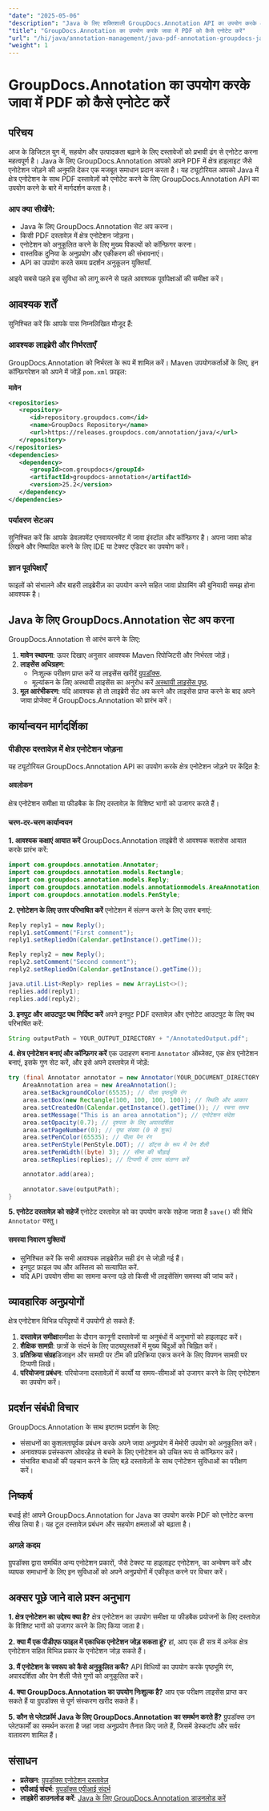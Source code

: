 ```yaml
---
"date": "2025-05-06"
"description": "Java के लिए शक्तिशाली GroupDocs.Annotation API का उपयोग करके क्षेत्र हाइलाइट्स के साथ पीडीएफ दस्तावेजों को कुशलतापूर्वक एनोटेट करना सीखें, सहयोग और उत्पादकता बढ़ाएं।"
"title": "GroupDocs.Annotation का उपयोग करके जावा में PDF को कैसे एनोटेट करें"
"url": "/hi/java/annotation-management/java-pdf-annotation-groupdocs-java/"
"weight": 1
---
```


# GroupDocs.Annotation का उपयोग करके जावा में PDF को कैसे एनोटेट करें

## परिचय

आज के डिजिटल युग में, सहयोग और उत्पादकता बढ़ाने के लिए दस्तावेजों को प्रभावी ढंग से एनोटेट करना महत्वपूर्ण है। Java के लिए GroupDocs.Annotation आपको अपने PDF में क्षेत्र हाइलाइट जैसे एनोटेशन जोड़ने की अनुमति देकर एक मजबूत समाधान प्रदान करता है। यह ट्यूटोरियल आपको Java में क्षेत्र एनोटेशन के साथ PDF दस्तावेज़ों को एनोटेट करने के लिए GroupDocs.Annotation API का उपयोग करने के बारे में मार्गदर्शन करता है।

### आप क्या सीखेंगे:
- Java के लिए GroupDocs.Annotation सेट अप करना।
- किसी PDF दस्तावेज़ में क्षेत्र एनोटेशन जोड़ना।
- एनोटेशन को अनुकूलित करने के लिए मुख्य विकल्पों को कॉन्फ़िगर करना।
- वास्तविक दुनिया के अनुप्रयोग और एकीकरण की संभावनाएं।
- API का उपयोग करते समय प्रदर्शन अनुकूलन युक्तियाँ.

आइये सबसे पहले इस सुविधा को लागू करने से पहले आवश्यक पूर्वापेक्षाओं की समीक्षा करें।

## आवश्यक शर्तें

सुनिश्चित करें कि आपके पास निम्नलिखित मौजूद हैं:

### आवश्यक लाइब्रेरी और निर्भरताएँ
GroupDocs.Annotation को निर्भरता के रूप में शामिल करें। Maven उपयोगकर्ताओं के लिए, इन कॉन्फ़िगरेशन को अपने में जोड़ें `pom.xml` फ़ाइल:

**मावेन**
```xml
<repositories>
   <repository>
      <id>repository.groupdocs.com</id>
      <name>GroupDocs Repository</name>
      <url>https://releases.groupdocs.com/annotation/java/</url>
   </repository>
</repositories>
<dependencies>
   <dependency>
      <groupId>com.groupdocs</groupId>
      <artifactId>groupdocs-annotation</artifactId>
      <version>25.2</version>
   </dependency>
</dependencies>
```

### पर्यावरण सेटअप
सुनिश्चित करें कि आपके डेवलपमेंट एनवायरनमेंट में जावा इंस्टॉल और कॉन्फ़िगर है। अपना जावा कोड लिखने और निष्पादित करने के लिए IDE या टेक्स्ट एडिटर का उपयोग करें।

### ज्ञान पूर्वापेक्षाएँ
फाइलों को संभालने और बाहरी लाइब्रेरीज़ का उपयोग करने सहित जावा प्रोग्रामिंग की बुनियादी समझ होना आवश्यक है।

## Java के लिए GroupDocs.Annotation सेट अप करना

GroupDocs.Annotation से आरंभ करने के लिए:
1. **मावेन स्थापना**: ऊपर दिखाए अनुसार आवश्यक Maven रिपोजिटरी और निर्भरता जोड़ें।
2. **लाइसेंस अधिग्रहण**:
   - निःशुल्क परीक्षण प्राप्त करें या लाइसेंस खरीदें [ग्रुपडॉक्स](https://purchase.groupdocs.com/buy).
   - मूल्यांकन के लिए अस्थायी लाइसेंस का अनुरोध करें [अस्थायी लाइसेंस पृष्ठ](https://purchase.groupdocs.com/temporary-license/).
3. **मूल आरंभीकरण**: यदि आवश्यक हो तो लाइब्रेरी सेट अप करने और लाइसेंस प्राप्त करने के बाद अपने जावा प्रोजेक्ट में GroupDocs.Annotation को प्रारंभ करें।

## कार्यान्वयन मार्गदर्शिका

### पीडीएफ दस्तावेज़ में क्षेत्र एनोटेशन जोड़ना

यह ट्यूटोरियल GroupDocs.Annotation API का उपयोग करके क्षेत्र एनोटेशन जोड़ने पर केंद्रित है:

#### अवलोकन
क्षेत्र एनोटेशन समीक्षा या फीडबैक के लिए दस्तावेज़ के विशिष्ट भागों को उजागर करते हैं।

#### चरण-दर-चरण कार्यान्वयन
**1. आवश्यक कक्षाएं आयात करें**
GroupDocs.Annotation लाइब्रेरी से आवश्यक क्लासेस आयात करके प्रारंभ करें:
```java
import com.groupdocs.annotation.Annotator;
import com.groupdocs.annotation.models.Rectangle;
import com.groupdocs.annotation.models.Reply;
import com.groupdocs.annotation.models.annotationmodels.AreaAnnotation;
import com.groupdocs.annotation.models.PenStyle;
```
**2. एनोटेशन के लिए उत्तर परिभाषित करें**
एनोटेशन में संलग्न करने के लिए उत्तर बनाएं:
```java
Reply reply1 = new Reply();
reply1.setComment("First comment");
reply1.setRepliedOn(Calendar.getInstance().getTime());

Reply reply2 = new Reply();
reply2.setComment("Second comment");
reply2.setRepliedOn(Calendar.getInstance().getTime());

java.util.List<Reply> replies = new ArrayList<>();
replies.add(reply1);
replies.add(reply2);
```
**3. इनपुट और आउटपुट पथ निर्दिष्ट करें**
अपने इनपुट PDF दस्तावेज़ और एनोटेट आउटपुट के लिए पथ परिभाषित करें:
```java
String outputPath = YOUR_OUTPUT_DIRECTORY + "/AnnotatedOutput.pdf";
```
**4. क्षेत्र एनोटेशन बनाएं और कॉन्फ़िगर करें**
एक उदाहरण बनाना `Annotator` ऑब्जेक्ट, एक क्षेत्र एनोटेशन बनाएं, इसके गुण सेट करें, और इसे अपने दस्तावेज़ में जोड़ें:
```java
try (final Annotator annotator = new Annotator(YOUR_DOCUMENT_DIRECTORY + "/InputDocument.pdf")) {
    AreaAnnotation area = new AreaAnnotation();
    area.setBackgroundColor(65535); // पीला पृष्ठभूमि रंग
    area.setBox(new Rectangle(100, 100, 100, 100)); // स्थिति और आकार
    area.setCreatedOn(Calendar.getInstance().getTime()); // रचना समय
    area.setMessage("This is an area annotation"); // एनोटेशन संदेश
    area.setOpacity(0.7); // दृश्यता के लिए अपारदर्शिता
    area.setPageNumber(0); // पृष्ठ संख्या (0 से शुरू)
    area.setPenColor(65535); // पीला पेन रंग
    area.setPenStyle(PenStyle.DOT); // डॉट्स के रूप में पेन शैली
    area.setPenWidth((byte) 3); // सीमा की चौड़ाई
    area.setReplies(replies); // टिप्पणी में उत्तर संलग्न करें

    annotator.add(area);
    
    annotator.save(outputPath);
}
```
**5. एनोटेट दस्तावेज़ को सहेजें**
एनोटेट दस्तावेज़ को का उपयोग करके सहेजा जाता है `save()` की विधि `Annotator` वस्तु।

#### समस्या निवारण युक्तियों
- सुनिश्चित करें कि सभी आवश्यक लाइब्रेरीज़ सही ढंग से जोड़ी गई हैं।
- इनपुट फ़ाइल पथ और अस्तित्व को सत्यापित करें.
- यदि API उपयोग सीमा का सामना करना पड़े तो किसी भी लाइसेंसिंग समस्या की जांच करें।

## व्यावहारिक अनुप्रयोगों

क्षेत्र एनोटेशन विभिन्न परिदृश्यों में उपयोगी हो सकते हैं:
1. **दस्तावेज़ समीक्षा**समीक्षा के दौरान कानूनी दस्तावेजों या अनुबंधों में अनुभागों को हाइलाइट करें।
2. **शैक्षिक सामग्री**: छात्रों के संदर्भ के लिए पाठ्यपुस्तकों में मुख्य बिंदुओं को चिह्नित करें।
3. **प्रतिक्रिया संग्रह**डिजाइन और सामग्री पर टीम की प्रतिक्रिया एकत्र करने के लिए विपणन सामग्री पर टिप्पणी लिखें।
4. **परियोजना प्रबंधन**: परियोजना दस्तावेज़ों में कार्यों या समय-सीमाओं को उजागर करने के लिए एनोटेशन का उपयोग करें।

## प्रदर्शन संबंधी विचार
GroupDocs.Annotation के साथ इष्टतम प्रदर्शन के लिए:
- संसाधनों का कुशलतापूर्वक प्रबंधन करके अपने जावा अनुप्रयोग में मेमोरी उपयोग को अनुकूलित करें।
- अनावश्यक प्रसंस्करण ओवरहेड से बचने के लिए एनोटेशन को उचित रूप से कॉन्फ़िगर करें।
- संभावित बाधाओं की पहचान करने के लिए बड़े दस्तावेज़ों के साथ एनोटेशन सुविधाओं का परीक्षण करें।

## निष्कर्ष

बधाई हो! आपने GroupDocs.Annotation for Java का उपयोग करके PDF को एनोटेट करना सीख लिया है। यह टूल दस्तावेज़ प्रबंधन और सहयोग क्षमताओं को बढ़ाता है।

### अगले कदम
ग्रुपडॉक्स द्वारा समर्थित अन्य एनोटेशन प्रकारों, जैसे टेक्स्ट या हाइलाइट एनोटेशन, का अन्वेषण करें और व्यापक समाधानों के लिए इन सुविधाओं को अपने अनुप्रयोगों में एकीकृत करने पर विचार करें।

## अक्सर पूछे जाने वाले प्रश्न अनुभाग
**1. क्षेत्र एनोटेशन का उद्देश्य क्या है?**
क्षेत्र एनोटेशन का उपयोग समीक्षा या फीडबैक प्रयोजनों के लिए दस्तावेज़ के विशिष्ट भागों को उजागर करने के लिए किया जाता है।

**2. क्या मैं एक पीडीएफ फाइल में एकाधिक एनोटेशन जोड़ सकता हूं?**
हां, आप एक ही सत्र में अनेक क्षेत्र एनोटेशन सहित विभिन्न प्रकार के एनोटेशन जोड़ सकते हैं।

**3. मैं एनोटेशन के स्वरूप को कैसे अनुकूलित करूँ?**
API विधियों का उपयोग करके पृष्ठभूमि रंग, अपारदर्शिता और पेन शैली जैसे गुणों को अनुकूलित करें।

**4. क्या GroupDocs.Annotation का उपयोग निःशुल्क है?**
आप एक परीक्षण लाइसेंस प्राप्त कर सकते हैं या ग्रुपडॉक्स से पूर्ण संस्करण खरीद सकते हैं।

**5. कौन से प्लेटफ़ॉर्म Java के लिए GroupDocs.Annotation का समर्थन करते हैं?**
ग्रुपडॉक्स उन प्लेटफार्मों का समर्थन करता है जहां जावा अनुप्रयोग तैनात किए जाते हैं, जिसमें डेस्कटॉप और सर्वर वातावरण शामिल हैं।

## संसाधन
- **प्रलेखन**: [ग्रुपडॉक्स एनोटेशन दस्तावेज़](https://docs.groupdocs.com/annotation/java/)
- **एपीआई संदर्भ**: [ग्रुपडॉक्स एपीआई संदर्भ](https://reference.groupdocs.com/annotation/java/)
- **लाइब्रेरी डाउनलोड करें**: [Java के लिए GroupDocs.Annotation डाउनलोड करें](https://downloads.groupdocs.com/annotation/java/)